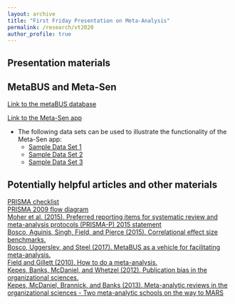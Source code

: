 ```yaml
---
layout: archive
title: "First Friday Presentation on Meta-Analysis"
permalink: /research/vt2020
author_profile: true
---
```



## Presentation materials

## MetaBUS and Meta-Sen
<a href="https://metabus.org">Link to the metaBUS database</a>

<a href="https://metasen.shinyapps.io/gen1/">Link to the Meta-Sen app</a><br>
   * The following data sets can be used to illustrate the functionality of the Meta-Sen app:<br>
      * <a href="http://jamiefield.github.io/files/Sample Data Set 1.csv?dl=0">Sample Data Set 1</a><br>
      * <a href="http://jamiefield.github.io/files/Sample Data Set 2.csv?dl=0">Sample Data Set 2</a><br>
      * <a href="http://jamiefield.github.io/files/Sample Data Set 3.csv?dl=0">Sample Data Set 3</a><br>

## Potentially helpful articles and other materials
<a href="http://jamiefield.github.io/files/PRISMA 2009 checklist.pdf?dl=0">PRISMA checklist</a><br>
<a href="http://jamiefield.github.io/files/PRISMA 2009 flow diagram.pdf?dl=0">PRISMA 2009 flow diagram</a><br>
<a href="http://jamiefield.github.io/files/Moher et al. (2015). Preferred reporting items for systematic review and meta-analysis protocols (PRISMA-P) 2015 statement.pdf?dl=0">Moher et al. (2015). Preferred reporting items for systematic review and meta-analysis protocols (PRISMA-P) 2015 statement</a><br>
<a href="http://jamiefield.github.io/files/Bosco, Aguinis, Singh, Field, and Pierce (2015). Correlational effect size benchmarks..pdf?dl=0">Bosco, Aguinis, Singh, Field, and Pierce (2015). Correlational effect size benchmarks.</a><br>
<a href="http://jamiefield.github.io/files/Bosco, Uggerslev, and Steel (2017). MetaBUS as a vehicle for facilitating meta-analysis.pdf?dl=0">Bosco, Uggerslev, and Steel (2017). MetaBUS as a vehicle for facilitating meta-analysis.</a><br>
<a href="http://jamiefield.github.io/files/Field and Gillett (2010). How to do a meta-analysis.pdf?dl=0">Field and Gillett (2010). How to do a meta-analysis.</a><br>
<a href="http://jamiefield.github.io/files/Kepes, Banks, McDaniel, and Whetzel (2012). Publication bias in the organizational sciences.pdf?dl=0">Kepes, Banks, McDaniel, and Whetzel (2012). Publication bias in the organizational sciences.</a><br>
<a href="http://jamiefield.github.io/files/Kepes, McDaniel, Brannick, and Banks (2013). Meta-analytic reviews in the organizational sciences - Two meta-analytic schools on the way to MARS.pdf?dl=0">Kepes, McDaniel, Brannick, and Banks (2013). Meta-analytic reviews in the organizational sciences - Two meta-analytic schools on the way to MARS</a><br>
